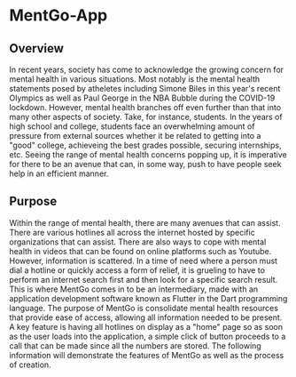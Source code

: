 # MentGo-App

## Overview
In recent years, society has come to acknowledge the growing concern for mental health in various situations. Most notably is the mental health statements posed by atheletes including Simone Biles in this year's recent Olympics as well as Paul George in the NBA Bubble during the COVID-19 lockdown. However, mental health branches off even further than that into many other aspects of society. Take, for instance, students. In the years of high school and college, students face an overwhelming amount of pressure from external sources whether it be related to getting into a "good" college, achieveing the best grades possible, securing internships, etc. Seeing the range of mental health concerns popping up, it is imperative for there to be an avenue that can, in some way, push to have people seek help in an efficient manner.

## Purpose
Within the range of mental health, there are many avenues that can assist. There are various hotlines all across the internet hosted by specific organizations that can assist. There are also ways to cope with mental health in videos that can be found on online platforms such as Youtube. However, information is scattered. In a time of need where a person must dial a hotline or quickly access a form of relief, it is grueling to have to perform an internet search first and then look for a specific search result. This is where MentGo comes in to be an intermediary, made with an application development software known as Flutter in the Dart programming language. The purpose of MentGo is consolidate mental health resources that provide ease of access, allowing all information needed to be present. A key feature is having all hotlines on display as a "home" page so as soon as the user loads into the application, a simple click of button proceeds to a call that can be made since all the numbers are stored. The following information will demonstrate the features of MentGo as well as the process of creation.
